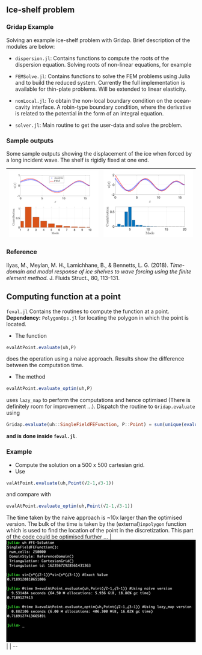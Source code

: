 ## Ice-shelf problem

### Gridap Example

Solving an example ice-shelf problem with Gridap. Brief description of
the modules are below:

- `dispersion.jl`: Contains functions to compute the roots of the
  dispersion equation. Solving roots of non-linear equations, for
  example

- `FEMSolve.jl`: Contains functions to solve the FEM problems using
  Julia and to build the reduced system. Currently the full
  implementation is available for thin-plate problems. Will be
  extended to linear elasticity.

- `nonLocal.jl`: To obtain the non-local boundary condition on the
  ocean-cavity interface. A robin-type boundary condition, where the
  derivative is related to the potential in the form of an integral
  equation.

- `solver.jl`: Main routine to get the user-data and solve the problem.

### Sample outputs

Some sample outputs showing the displacement of the ice when forced by
a long incident wave. The shelf is rigidly fixed at one end.

| ![Disp](Images/disp1.png) | ![Disp](Images/disp2.png) |
| -- | -- |

### Reference

Ilyas, M., Meylan, M. H., Lamichhane, B., & Bennetts,
L. G. (2018). *Time-domain and modal response of ice shelves to wave
forcing using the finite element method.* J. Fluids Struct., 80,
113–131.


## Computing function at a point

`feval.jl` Contains the routines to compute the function at a point.
**Dependency:** `PolygonOps.jl` for locating the polygon in which the
point is located.

- The function
``` Julia
evalAtPoint.evaluate(uh,P)
```
does the operation using a naive approach. Results show the difference
between the computation time.

- The method
``` julia
evalAtPoint.evaluate_optim(uh,P)
```
uses `lazy_map` to perform the computations and hence optimised (There
is definitely room for improvement ...). Dispatch the routine to
```Gridap.evaluate``` using
```julia
Gridap.evaluate(uh::SingleFieldFEFunction, P::Point) = sum(unique(evaluate_optim(uh,P)))
```
**and is done inside `feval.jl`**.

### Example
- Compute the solution on a 500 x 500 cartesian grid.
- Use
```julia
valAtPoint.evaluate(uh,Point(√2-1,√3-1))
```
and compare with
```julia
evalAtPoint.evaluate_optim(uh,Point(√2-1,√3-1))
```
The time taken by the naive approach is ~10x larger than the optimised
version. The bulk of the time is taken by the (external)`inpolygon`
function which is used to find the location of the point in the
discretization. This part of the code could be optimised further ...
| ![Compare](./Images/lazymap.png) |
| --
